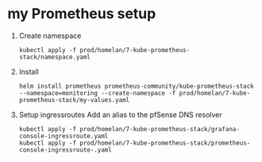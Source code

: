 # my Prometheus setup

1.  Create namespace
    ```
    kubectl apply -f prod/homelan/7-kube-prometheus-stack/namespace.yaml
    ```

2.  Install 
    ```
    helm install prometheus prometheus-community/kube-prometheus-stack --namespace=monitoring --create-namespace -f prod/homelan/7-kube-prometheus-stack/my-values.yaml 
    ```

3.  Setup ingressroutes
    Add an alias to the pfSense DNS resolver
    ```
    kubectl apply -f prod/homelan/7-kube-prometheus-stack/grafana-console-ingressroute.yaml
    kubectl apply -f prod/homelan/7-kube-prometheus-stack/prometheus-console-ingressroute-.yaml
    ```
